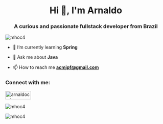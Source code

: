 <h1 align="center">Hi 👋, I'm Arnaldo</h1>
<h3 align="center">A curious and passionate fullstack developer from Brazil</h3>

<p align="left"> <img src="https://komarev.com/ghpvc/?username=mhoc4&label=Profile%20views&color=0e75b6&style=flat" alt="mhoc4" /> </p>

- 🌱 I’m currently learning **Spring**

- 💬 Ask me about **Java**

- 📫 How to reach me **acmjpf@gmail.com**

<h3 align="left">Connect with me:</h3>
<p align="left">
<a href="https://linkedin.com/in/arnaldocmjr" target="blank"><img align="center" src="https://camo.githubusercontent.com/fe4fb2226c5e1727d4c0f61e185c35adecc5367e74e11da6a1fa37c9740f09f1/68747470733a2f2f696d672e736869656c64732e696f2f62616467652f2d4c696e6b6564496e2d626c75653f7374796c653d666c61742d737175617265266c6f676f3d4c696e6b6564696e266c6f676f436f6c6f723d7768697465266c696e6b3d68747470733a2f2f7777772e6c696e6b6564696e2e636f6d2f696e2f726562656363616d616e7a692f" alt="arnaldocmjr" height="26" width="80" /></a></p>


<p><img align="center" src="https://github-readme-stats.vercel.app/api?username=mhoc4&show_icons=true&theme=dracula&locale=en" alt="mhoc4" /></p>

<p><img align="center" src="https://github-readme-stats.vercel.app/api/top-langs?username=mhoc4&show_icons=true&theme=dracula&locale=en&layout=compact" alt="mhoc4" /></p>

